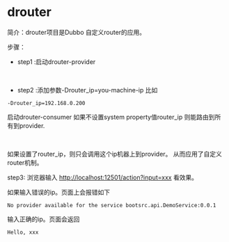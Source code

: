 # drouter

简介：drouter项目是Dubbo 自定义router的应用。

步骤：

- step1 :启动drouter-provider

<br/>

- step2 :添加参数-Drouter_ip=you-machine-ip
比如
```text
-Drouter_ip=192.168.0.200
```
启动drouter-consumer
如果不设置system property值router_ip
则能路由到所有到provider.

<br/>

如果设置了router_ip，则只会调用这个ip机器上到provider。
从而应用了自定义router机制。

step3: 浏览器输入 [http://localhost:12501/action?input=xxx](http://localhost:12501/action?input=xxx)
看效果。

如果输入错误的ip。页面上会报错如下
```text
No provider available for the service bootsrc.api.DemoService:0.0.1
```
输入正确的ip。页面会返回
```text
Hello, xxx
```

